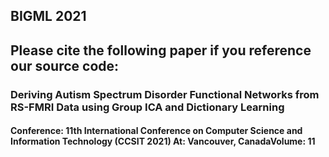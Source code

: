 ## BIGML 2021
## Please cite the following paper if you reference our source code:

### Deriving Autism Spectrum Disorder Functional Networks from RS-FMRI Data using Group ICA and Dictionary Learning
#### Conference: 11th International Conference on Computer Science and Information Technology (CCSIT 2021) At: Vancouver, CanadaVolume: 11
